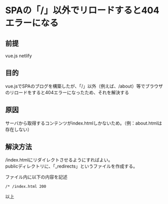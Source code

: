 # SPAの「/」以外でリロードすると404エラーになる
## 前提
vue.js
netlify

## 目的
vue.jsでSPAのブログを構築したが、「/」以外（例えば、/about）等でブラウザのリロードをすると404エラーになったため、それを解決する

## 原因
サーバから取得するコンテンツがindex.htmlしかないため。（例：about.htmlは存在しない）

## 解決方法
/index.htmlにリダイレクトさせるようにすればよい。<br />
publicディレクトリに、「_redirects」というファイルを作成する。

ファイル内に以下の内容を記述

```
/* /index.html 200
```

以上
